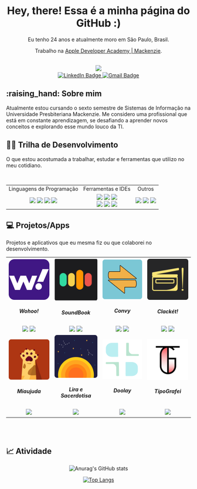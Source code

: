 <div id="titleName" align="center">
  <h1>Hey, there! Essa é a minha página do GitHub :)</h1>
</div>
<div id="description" align="center">
  <p>Eu tenho 24 anos e atualmente moro em São Paulo, Brasil. </p>
  <p>Trabalho na <a href="https://developeracademy.mackenzie.br">Apple Developer Academy | Mackenzie</a>.</p>
</div>
<br>
<div id="header" align="center">
  <img src="https://media.giphy.com/media/AFdcYElkoNAUE/giphy.gif" width="300"/>
</div>
<div id="badges" align="center">
  <a href="https://br.linkedin.com/in/francielly-ortiz-15568211b">
      <img src="https://img.shields.io/badge/LinkedIn-blueviolet?logo=linkedin&logoColor=white&style=for-the-badge" alt="LinkedIn Badge">
  </a>
  <a href="mailto: ortizfrancielly@gmail.com">
      <img src="https://img.shields.io/badge/Gmail-success?logo=gmail&logoColor=white&style=for-the-badge" alt="Gmail Badge">
  </a>
</div>
<div id="aboutMe" align="left">
  <h2> :raising_hand: Sobre mim</h2>
  <p>Atualmente estou cursando o sexto semestre de Sistemas de Informação na Universidade Presbiteriana Mackenzie. Me considero uma profissional que está em constante aprendizagem, se desafiando a aprender novos conceitos e explorando esse mundo louco da TI.</p>
</div>
<div id="developmentStack" align="left">
  <h2> 👩‍🏫 Trilha de Desenvolvimento </h2>
  <p>O que estou acostumada a trabalhar, estudar e ferramentas que utilizo no meu cotidiano.</p><br>
  <table align="center" style="width:100%">
    <tbody>
      <tr>
        <td align="center">Linguagens de Programação</td>
        <td align="center">Ferramentas e IDEs</td>
        <td align="center">Outros</td>
      </tr>
      <tr>
        <td align="center">
          <img src="https://cdn.iconscout.com/icon/free/png-256/swift-21-1175088.png" width="30">
          <img src="https://toppng.com/uploads/preview/c-programming-icon-c-programming-language-logo-11562945679duaxtn3yq0.png" width="30">
          <img src="https://cdn.iconscout.com/icon/free/png-256/javascript-2752148-2284965.png" width="30">
          <img src="https://upload.wikimedia.org/wikipedia/commons/thumb/c/c3/Python-logo-notext.svg/1200px-Python-logo-notext.svg.png" width="30">
        </td>
        <td align="center">
          <img src="https://cdn.icon-icons.com/icons2/2107/PNG/512/file_type_vscode_icon_130084.png" width="30">
          <img src="https://wikiimg.tojsiabtv.com/wikipedia/en/0/0c/Xcode_icon.png" width="30">
          <img src="https://git-scm.com/images/logos/downloads/Git-Icon-1788C.png" width="30"><br>
          <img src="https://cdn-icons-png.flaticon.com/512/25/25231.png" width="30">
          <img src="https://docs.microsoft.com/pt-br/azure/architecture/data-guide/images/logo_r.svg" width="30">
          <img src="https://visualstudio.microsoft.com/wp-content/uploads/2021/10/Product-Icon.svg" width="30">
        </td>
        <td align="center">
          <img src="https://upload.wikimedia.org/wikipedia/commons/4/45/Notion_app_logo.png?20200221181224" width="30">
          <img src="https://upload.wikimedia.org/wikipedia/commons/thumb/0/0c/Blender_logo_no_text.svg/1251px-Blender_logo_no_text.svg.png" width="30">
          <img src="https://logospng.org/download/figma/figma-2048.png" width="30">
        </td>
      </tr>
    </tbody>
  </table>
</div>
<div id="projects" align="left">
  <h2> 💻 Projetos/Apps </h2>
  <p>Projetos e aplicativos que eu mesma fiz ou que colaborei no desenvolvimento.</p>
  <table align="center" style="width:100%">
    <tbody>
      <tr>
        <td align="center">
          <img src="https://github.com/ortizfrancielly/ortizfrancielly/blob/main/Images/wohoo-logo.png" width="120"><br>
          <h5>Wohoo!</h5>
        </td>
        <td align="center">
          <img src="https://github.com/ortizfrancielly/ortizfrancielly/blob/main/Images/soundbook-logo.png" width="120"><br>
          <h5>SoundBook</h5>
        </td>
        <td align="center">
          <img src="https://github.com/ortizfrancielly/ortizfrancielly/blob/main/Images/convy-logo.png" width="120"><br>
          <h5>Convy</h5>
        </td>
         <td align="center">
          <img src="https://github.com/ortizfrancielly/ortizfrancielly/blob/main/Images/clacket-logo.png" width="120"><br>
          <h5>Clackét!</h5>
        </td>
      </tr>
      <tr>
        <td align="center">
          <a href="https://github.com/rebeccamello/Wohoo"><img src="https://cdn-icons-png.flaticon.com/512/25/25231.png" width="30"></a>
          <a href="https://apps.apple.com/no/app/wohoo/id1572891052"><img src="https://upload.wikimedia.org/wikipedia/commons/thumb/6/67/App_Store_%28iOS%29.svg/1024px-App_Store_%28iOS%29.svg.png" width="30"></a>
        </td>
        <td align="center">
          <a href="https://github.com/NathyPapst/SoundBook"><img src="https://cdn-icons-png.flaticon.com/512/25/25231.png" width="30"></a>
          <a href="https://apps.apple.com/br/app/soundbook/id1588429241"><img src="https://upload.wikimedia.org/wikipedia/commons/thumb/6/67/App_Store_%28iOS%29.svg/1024px-App_Store_%28iOS%29.svg.png" width="30"></a>
        </td>
        <td align="center">
          <a href="https://github.com/ortizfrancielly/Convy"><img src="https://cdn-icons-png.flaticon.com/512/25/25231.png" width="30"></a>
           <a href="https://apps.apple.com/br/app/convy/id1606941263"><img src="https://upload.wikimedia.org/wikipedia/commons/thumb/6/67/App_Store_%28iOS%29.svg/1024px-App_Store_%28iOS%29.svg.png" width="30"></a>
        </td>
     <td align="center">
          <a href="https://github.com/ortizfrancielly/Clacket"><img src="https://cdn-icons-png.flaticon.com/512/25/25231.png" width="30"></a>
           <a href="https://apps.apple.com/us/app/clackét/id1578943778"><img src="https://upload.wikimedia.org/wikipedia/commons/thumb/6/67/App_Store_%28iOS%29.svg/1024px-App_Store_%28iOS%29.svg.png" width="30"></a>
        </td>
      </tr>
      <tr>
         <td align="center">
          <img src="https://github.com/ortizfrancielly/ortizfrancielly/blob/main/Images/miaujuda-logo.png" width="120"><br>
          <h5>Miaujuda</h5>
        </td>
         <td align="center">
          <img src="https://github.com/ortizfrancielly/ortizfrancielly/blob/main/Images/lira-logo.png" width="120"><br>
          <h5>Lira e Sacerdotisa</h5>
        </td>
        <td align="center">
          <img src="https://github.com/ortizfrancielly/ortizfrancielly/blob/main/Images/doolay-logo.png" width="120"><br>
          <h5>Doolay</h5>
        </td>
         <td align="center">
          <img src="https://github.com/ortizfrancielly/ortizfrancielly/blob/main/Images/tipografei-logo.png" width="120"><br>
           <h5>TipoGrafei</h5>
        </td>
      </tr>
      <tr>
        <td align="center">
          <a href="https://github.com/VitorGK/Miaujuda"><img src="https://cdn-icons-png.flaticon.com/512/25/25231.png" width="30"></a>
        </td>
         <td align="center">
          <a href="https://github.com/VitorGK/MiniChallenge6"><img src="https://cdn-icons-png.flaticon.com/512/25/25231.png" width="30"></a>
        </td>
         </td>
         <td align="center">
          <a href="https://github.com/caikmoraes/doolay-front"><img src="https://cdn-icons-png.flaticon.com/512/25/25231.png" width="30"></a>
        </td>
     <td align="center">
          <a href="https://github.com/ortizfrancielly/tipoGrafei-App"><img src="https://cdn-icons-png.flaticon.com/512/25/25231.png" width="30"></a>
        </td>
      </tr>
    </tbody>
  </table>
  <br>
  <br>
  <div id="activity" align="left">
  <h2>📈 Atividade</h2>
  
  <div id="stats" align="center">
  
  ![Anurag's GitHub stats](https://github-readme-stats.vercel.app/api?username=ortizfrancielly&show_icons=true&theme=tokyonight)
  
  
  
  
  [![Top Langs](https://github-readme-stats.vercel.app/api/top-langs/?username=ortizfrancielly&layout=compact&theme=tokyonight)](https://github.com/anuraghazra/github-readme-stats)
  
  
  </div>


  


